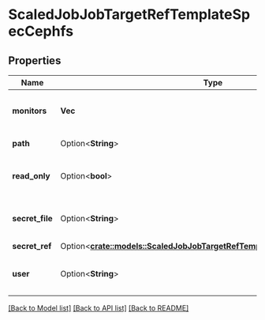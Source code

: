 # ScaledJobJobTargetRefTemplateSpecCephfs

## Properties

Name | Type | Description | Notes
------------ | ------------- | ------------- | -------------
**monitors** | **Vec<String>** | Required: Monitors is a collection of Ceph monitors More info: https://examples.k8s.io/volumes/cephfs/README.md#how-to-use-it | 
**path** | Option<**String**> | Optional: Used as the mounted root, rather than the full Ceph tree, default is / | [optional]
**read_only** | Option<**bool**> | Optional: Defaults to false (read/write). ReadOnly here will force the ReadOnly setting in VolumeMounts. More info: https://examples.k8s.io/volumes/cephfs/README.md#how-to-use-it | [optional]
**secret_file** | Option<**String**> | Optional: SecretFile is the path to key ring for User, default is /etc/ceph/user.secret More info: https://examples.k8s.io/volumes/cephfs/README.md#how-to-use-it | [optional]
**secret_ref** | Option<[**crate::models::ScaledJobJobTargetRefTemplateSpecCephfsSecretRef**](ScaledJob_jobTargetRef_template_spec_cephfs_secretRef.md)> |  | [optional]
**user** | Option<**String**> | Optional: User is the rados user name, default is admin More info: https://examples.k8s.io/volumes/cephfs/README.md#how-to-use-it | [optional]

[[Back to Model list]](../README.md#documentation-for-models) [[Back to API list]](../README.md#documentation-for-api-endpoints) [[Back to README]](../README.md)


